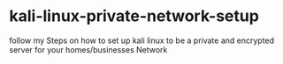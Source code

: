 # kali-linux-private-network-setup
follow my Steps on how to set up kali linux to be a private and encrypted server for your homes/businesses Network
